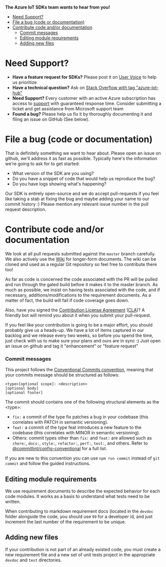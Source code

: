 **The Azure IoT SDKs team wants to hear from you!**

- [Need Support?](#need-support)
- [File a bug (code or documentation)](#file-a-bug-code-or-documentation)
- [Contribute code and/or documentation](#contribute-code-andor-documentation)
    - [Commit messages](#commit-messages)
  - [Editing module requirements](#editing-module-requirements)
  - [Adding new files](#adding-new-files)

# Need Support?
- **Have a feature request for SDKs?** Please post it on [User Voice](https://feedback.azure.com/forums/321918-azure-iot) to help us prioritize
- **Have a technical question?** Ask on [Stack Overflow with tag "azure-iot-hub"](https://stackoverflow.com/questions/tagged/azure-iot-hub)
- **Need Support?** Every customer with an active Azure subscription has access to [support](https://docs.microsoft.com/en-us/azure/azure-supportability/how-to-create-azure-support-request) with guaranteed response time.  Consider submitting a ticket and get assistance from Microsoft support team
- **Found a bug?** Please help us fix it by thoroughly documenting it and filing an issue on GitHub (See below).

# File a bug (code or documentation)
That is definitely something we want to hear about. Please open an issue on github, we'll address it as fast as possible. Typically here's the information we're going to ask for to get started:
- What version of the SDK are you using?
- Do you have a snippet of code that would help us reproduce the bug?
- Do you have logs showing what's happening?

Our SDK is entirely open-source and we do accept pull-requests if you feel like taking a stab at fixing the bug and maybe adding your name to our commit history :) Please mention
any relevant issue number in the pull request description.

# Contribute code and/or documentation
We look at all pull requests submitted against the `master` branch carefully. We also actively use the [Wiki](https://github.com/Azure/azure-iot-sdk-node/wiki) for longer-form documents. The wiki can be cloned and used as a regular Git repository so feel free to contribute there too!

As far as code is concerned the code associated with the PR will be pulled and run through the gated build before it makes it to the master branch. As much as possible, we insist on having tests associated with the code, and if necessary, additions/modifications to the requirement documents. As a matter of fact, the build will fail if code coverage goes down.

Also, have you signed the [Contribution License Agreement](https://cla.microsoft.com/) ([CLA](https://cla.microsoft.com/))? A friendly bot will remind you about it when you submit your pull-request.

If you feel like your contribution is going to be a major effort, you should probably give us a heads-up. We have a lot of items captured in our backlog and we release every two weeks, so before you spend the time, just check with us to make
sure your plans and ours are in sync :) Just open an issue on github and tag it "enhancement" or "feature request"

### Commit messages

This project follows the [Conventional Commits convention](https://www.conventionalcommits.org), meaning that your commits message should be structured as follows:

```
<type>[optional scope]: <description>
[optional body]
[optional footer]
```

The commit should contains one of the following structural elements as the \<type\>:

- `fix:` a commit of the type fix patches a bug in your codebase (this correlates with PATCH in semantic versioning).
- `feat:` a commit of the type feat introduces a new feature to the codebase (this correlates with MINOR in semantic versioning).
- Others: commit types other than `fix:` and `feat:` are allowed such as `chore:`, `docs:`, `style:`, `refactor:`, `perf:`, `test:`, and others. Refer to [@commitlint/config-conventional](https://github.com/conventional-changelog/commitlint/tree/master/%40commitlint/config-conventional) for a full list.

If you are new to this convention you can use `npm run commit` instead of `git commit` and follow the guided instructions.

## Editing module requirements
We use requirement documents to describe the expected behavior for each code modules. It works as a basis to understand what tests need to be written.

When contributing to markdown requirement docs (located in the `devdoc` folder alongside the code, you should use `99` for a developer id, and just increment the last number of the requirement to be unique.

## Adding new files
If your contribution is not part of an already existed code, you must create a new requirement file and a new set of unit tests project in the appropriate `devdoc`  and `test` directories.